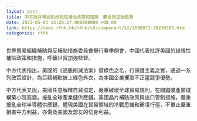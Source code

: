 ```yaml
---
layout: post
title: 中方批評美國的歧視性補貼政策和措施　籲世貿加強監督
date: 2023-05-03 15:20:17.000000000 +08:00
link: https://news.rthk.hk/rthk/ch/component/k2/1698973-20230503.htm
categories: rthk
---
```


世界貿易組織補貼與反補貼措施委員會舉行春季例會，中國代表批評美國的歧視性補貼政策和措施，呼籲世貿加強監督。

中方代表指出，美國的《通脹削減法案》借綠色之名，行保護主義之實，通過一系列政策設計，為巨額補貼披上綠色外衣，為本國企業攫取不正當競爭優勢。

中方代表又說，美國任意解釋自貿協定，嚴重破壞全球貿易規則，在關鍵礦產領域構築小院高牆，擾亂全球產業鏈供應鏈。美國晶片補貼政策與出口管制措施，嚴重擾亂全球半導體供應鏈，體現美國在貿易領域的冷戰思維和霸凌行徑，不單止嚴重損害中方利益，亦傷及美國及盟友的切身利益。
